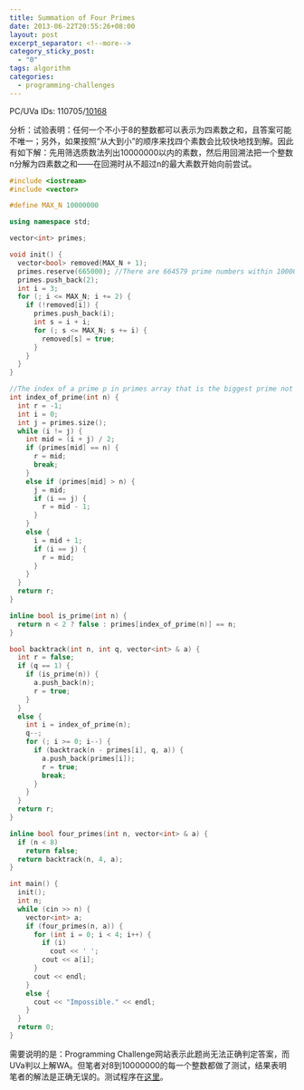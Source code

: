 ```yaml
---
title: Summation of Four Primes
date: 2013-06-22T20:55:26+08:00
layout: post
excerpt_separator: <!--more-->
category_sticky_post:
  - "0"
tags: algorithm
categories:
  - programming-challenges
---
```

PC/UVa IDs: 110705/<a href="http://uva.onlinejudge.org/index.php?option=com_onlinejudge&#038;Itemid=8&#038;page=show_problem&#038;problem=1109" target="_blank">10168</a>

分析：试验表明：任何一个不小于8的整数都可以表示为四素数之和，且答案可能不唯一；另外，如果按照“从大到小”的顺序来找四个素数会比较快地找到解。因此有如下解：先用筛选质数法列出10000000以内的素数，然后用回溯法把一个整数n分解为四素数之和——在回溯时从不超过n的最大素数开始向前尝试。<!--more-->

```cpp
#include <iostream>
#include <vector>

#define MAX_N 10000000

using namespace std;

vector<int> primes;

void init() {
  vector<bool> removed(MAX_N + 1);
  primes.reserve(665000); //There are 664579 prime numbers within 10000000
  primes.push_back(2);
  int i = 3;
  for (; i <= MAX_N; i += 2) {
    if (!removed[i]) {
      primes.push_back(i);
      int s = i + i;
      for (; s <= MAX_N; s += i) {
        removed[s] = true;
      }
    }
  }
}

//The index of a prime p in primes array that is the biggest prime not bigger than n.
int index_of_prime(int n) {
  int r = -1;
  int i = 0;
  int j = primes.size();
  while (i != j) {
    int mid = (i + j) / 2;
    if (primes[mid] == n) {
      r = mid;
      break;
    }
    else if (primes[mid] > n) {
      j = mid;
      if (i == j) {
        r = mid - 1;
      }
    }
    else {
      i = mid + 1;
      if (i == j) {
        r = mid;
      }
    }
  }
  return r;
}

inline bool is_prime(int n) {
  return n < 2 ? false : primes[index_of_prime(n)] == n;
}

bool backtrack(int n, int q, vector<int> & a) {
  int r = false;
  if (q == 1) {
    if (is_prime(n)) {
      a.push_back(n);
      r = true;
    }
  }
  else {
    int i = index_of_prime(n);
    q--;
    for (; i >= 0; i--) {
      if (backtrack(n - primes[i], q, a)) {
        a.push_back(primes[i]);
        r = true;
        break;
      }
    }
  }
  return r;
}

inline bool four_primes(int n, vector<int> & a) {
  if (n < 8)
    return false;
  return backtrack(n, 4, a);
}

int main() {
  init();
  int n;
  while (cin >> n) {
    vector<int> a;
    if (four_primes(n, a)) {
      for (int i = 0; i < 4; i++) {
        if (i)
          cout << ' ';
        cout << a[i];
      }
      cout << endl;
    }
    else {
      cout << "Impossible." << endl;
    }
  }
  return 0;
}
```

需要说明的是：Programming Challenge网站表示此题尚无法正确判定答案，而UVa判以上解WA。但笔者对8到10000000的每一个整数都做了测试，结果表明笔者的解法是正确无误的。测试程序在<a href="https://code.google.com/p/programming-challenges-robert/source/browse/ch7_ex5_test.rb" target="_blank">这里</a>。

